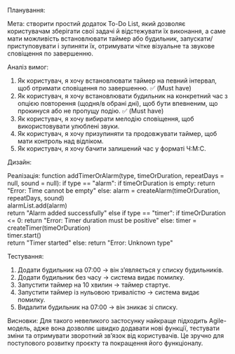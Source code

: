 Планування:

Мета: створити простий додаток To-Do List, який дозволяє користувачам зберігати свої задачі й відстежувати їх виконання, а саме  мати можливість встановлювати таймер або будильник, запускати/приступовувати і зупиняти їх, отримувати чітке візуальне та звукове сповіщення по завершенню.

Аналіз вимог:
1. Як користувач, я хочу встановлювати таймер на певний інтервал, щоб отримати сповіщення по завершенню. ✅ (Must have)
2. Як користувач, я хочу встановлювати будильник на конкретний час з опцією повторення (щодня/в обрані дні), щоб бути впевненим, що прокинуся або не пропущу подію. ✅ (Must have)
3. Як користувач, я хочу вибирати мелодію сповіщення, щоб використовувати улюблені звуки.
4. Як користувач, я хочу призупиняти та продовжувати таймер, щоб мати контроль над відліком.
5. Як користувач, я хочу бачити залишений час у форматі Ч:М:С.

Дизайн: 


Реалізація:
function addTimerOrAlarm(type, timeOrDuration, repeatDays = null, sound = null):
    if type == "alarm":
        if timeOrDuration is empty:
            return "Error: Time cannot be empty"
        else:
            alarm = createAlarm(timeOrDuration, repeatDays, sound)  
            alarmList.add(alarm)                                   
            return "Alarm added successfully"
    else if type == "timer":
        if timeOrDuration <= 0:
            return "Error: Timer duration must be positive"
        else:
            timer = createTimer(timeOrDuration)  
            timer.start()                       
            return "Timer started"
    else:
        return "Error: Unknown type"
        
Тестування:
1. Додати будильник на 07:00 → він з’являється у списку будильників.
2. Додати будильник без часу → система видає помилку.
3. Запустити таймер на 10 хвилин → таймер стартує.
4. Запустити таймер із нульовою тривалістю → система видає помилку.
5. Видалити будильник на 07:00 → він зникає зі списку.

Висновки:
Для такого невеликого застосунку найкраще підходить Agile-модель, адже вона дозволяє швидко додавати нові функції, тестувати зміни та отримувати зворотний зв’язок від користувачів. Це зручно для поступового розвитку проєкту та покращення його функціоналу.
